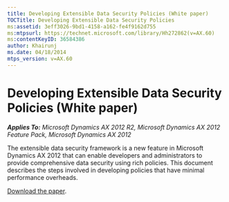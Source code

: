 ```yaml
---
title: Developing Extensible Data Security Policies (White paper)
TOCTitle: Developing Extensible Data Security Policies
ms:assetid: 3eff3026-9bd1-4158-a162-fe4f9162d755
ms:mtpsurl: https://technet.microsoft.com/library/Hh272862(v=AX.60)
ms:contentKeyID: 36584386
author: Khairunj
ms.date: 04/18/2014
mtps_version: v=AX.60
---
```


# Developing Extensible Data Security Policies (White paper) 


_**Applies To:** Microsoft Dynamics AX 2012 R2, Microsoft Dynamics AX 2012 Feature Pack, Microsoft Dynamics AX 2012_

The extensible data security framework is a new feature in Microsoft Dynamics AX 2012 that can enable developers and administrators to provide comprehensive data security using rich policies. This document describes the steps involved in developing policies that have minimal performance overheads.

[Download the paper](https://go.microsoft.com/fwlink/?linkid=213139).

  


